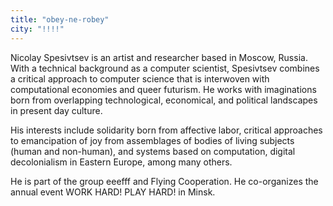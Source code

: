 ```yaml
---
title: "obey-ne-robey"
city: "!!!!"
---
```


Nicolay Spesivtsev is an artist and researcher based in Moscow, Russia. With a technical background as a computer scientist, Spesivtsev combines a critical approach to computer science that is interwoven with computational economies and queer futurism. He works with imaginations born from overlapping technological, economical, and political landscapes in present day culture.

His interests include solidarity born from affective labor, critical approaches to emancipation of joy from assemblages of bodies of living subjects (human and non-human), and systems based on computation, digital decolonialism in Eastern Europe, among many others.

He is part of the group eeefff  and Flying Cooperation. He co-organizes the annual event WORK HARD! PLAY HARD! in Minsk.
